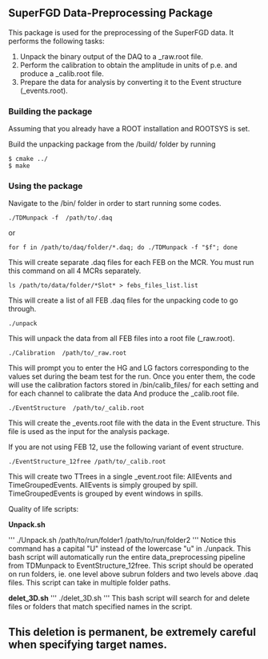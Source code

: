 ## SuperFGD Data-Preprocessing Package
This package is used for the preprocessing of the SuperFGD data. It performs the following tasks:
1. Unpack the binary output of the DAQ to a _raw.root file. 
2. Perform the calibration to obtain the amplitude in units of p.e. and produce a _calib.root file.
3. Prepare the data for analysis by converting it to the Event structure (_events.root).


### Building the package
Assuming that you already have a ROOT installation and ROOTSYS is set.

Build the unpacking package from the /build/ folder by running
   ```
   $ cmake ../
   $ make
   ```

### Using the package
Navigate to the /bin/ folder in order to start running some codes.

```
./TDMunpack -f  /path/to/.daq
```
or 

```
for f in /path/to/daq/folder/*.daq; do ./TDMunpack -f "$f"; done
```

This will create separate .daq files for each FEB on the MCR. You must run this command on all 4 MCRs separately.


```
ls /path/to/data/folder/*Slot* > febs_files_list.list
```
This will create a list of all FEB .daq files for the unpacking code to go through.
   
     
```
./unpack 
```
This will unpack the data from all FEB files into a root file (_raw.root).


```
./Calibration  /path/to/_raw.root
```
This will prompt you to enter the HG and LG factors corresponding to the values set during the beam test for the run. Once you enter them, the code will use the calibration factors stored in /bin/calib_files/ for each setting and for each channel to calibrate the data And produce the _calib.root file.


```
./EventStructure  /path/to/_calib.root
```
This will create the _events.root file with the data in the Event structure. This file is used as the input for the analysis package.

If you are not using FEB 12, use the following variant of event structure.

```
./EventStructure_12free /path/to/_calib.root
```
This will create two TTrees in a single _event.root file: AllEvents and TimeGroupedEvents. AllEvents is simply grouped by spill. TimeGroupedEvents is grouped by event windows in spills. 


Quality of life scripts: 

**Unpack.sh**

'''
./Unpack.sh /path/to/run/folder1 /path/to/run/folder2
'''
Notice this command has a capital "U" instead of the lowercase "u" in ./unpack. 
This bash script will automatically run the entire data_preprocessing pipeline from TDMunpack to EventStructure_12free. 
This script should be operated on run folders, ie. one level above subrun folders and two levels above .daq files. This script can take in multiple folder paths. 

**delet_3D.sh**
'''
./delet_3D.sh
'''
This bash script will search for and delete files or folders that match specified names in the script. 
## This deletion is permanent, be extremely careful when specifying target names.





